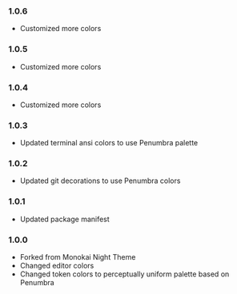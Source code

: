 ### 1.0.6
- Customized more colors

### 1.0.5
- Customized more colors

### 1.0.4
- Customized more colors

### 1.0.3
- Updated terminal ansi colors to use Penumbra palette

### 1.0.2
- Updated git decorations to use Penumbra colors

### 1.0.1
- Updated package manifest

### 1.0.0
- Forked from Monokai Night Theme
- Changed editor colors
- Changed token colors to perceptually uniform palette based on Penumbra
